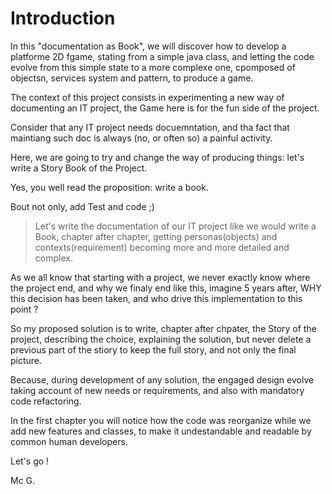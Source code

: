 # Introduction

In this "documentation as Book", we will discover how to develop a platforme 2D fgame, stating from a simple java class, and letting  the code evolve from this simple state to a more complexe one, cpomposed of objectsn, services system and pattern, to produce a game.

The context of this project consists in experimenting a new way of documenting an IT project, the Game here is for the fun side of the project.

Consider that any IT project needs docuemntation, and tha fact that maintiang such doc is always (no, or often so) a painful activity. 

Here, we are going to try and change the way of producing things: let's write a Story Book of the Project.

Yes, you well read the proposition: write a book.

Bout not only, add Test and code ;)

> Let's write the documentation of our IT project like we would write a Book, chapter after chapter, getting personas(objects) and contexts(requirement) becoming more and more detailed and complex.

As we all know that starting with a project, we never exactly know where the project end, and why we finaly end like this, imagine 5 years after, WHY this decision has been taken, and who drive this implementation to this point ?

So my proposed solution is to write, chapter after chpater, the Story of the project, describing the choice, explaining the solution, but never delete a previous part of the stiory to keep the full story, and not only the final picture.

Because, during development of any solution, the engaged design evolve taking account of new needs or requirements, and also with mandatory code refactoring.

In the first chapter you will notice how the code was reorganize while we add new features and classes, to make it undestandable and readable by common human developers.


Let's go !

Mc G.
